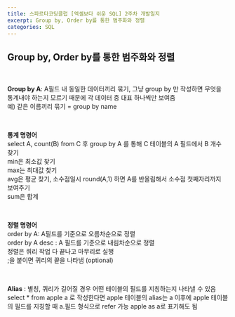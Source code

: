 ```yaml
---
title: 스파르타코딩클럽 [엑셀보다 쉬운 SQL] 2주차 개발일지
excerpt: Group by, Order by를 통한 범주화와 정렬
categories: SQL
---
```



## Group by, Order by를 통한 범주화와 정렬

<br>

**Group by A**: A필드 내 동일한 데이터끼리 묶기, 그냥 group by 만 작성하면 무엇을 통계내야 하는지 모르기 때문에 각 데이터 중 대표 하나씩만 보여줌  
예) 같은 이름끼리 묶기 = group by name

<br>

**통계 명령어**  
select A, count(B) from C 후 group by A 를 통해 C 테이블의 A 필드에서 B 개수 찾기  
min은 최소값 찾기  
max는 최대값 찾기  
avg은 평균 찾기, 소수점일시 round(A,1) 하면 A를 반올림해서 소수점 첫째자리까지 보여주기  
sum은 합계

<br>

**정렬 명령어**  
order by A: A필드를 기준으로 오름차순으로 정렬  
order by A desc : A 필드를 기준으로 내림차순으로 정렬  
정렬은 쿼리 작업 다 끝나고 마무리로 실행  
;을 붙이면 퀴리의 끝을 나타냄 (optional)

<br>

**Alias** : 별칭, 쿼리가 길어질 경우 어떤 테이블의 필드를 지칭하는지 나타낼 수 있음  
select * from apple a 로 작성한다면 apple 테이블의 alias는 a
이후에 apple 테이블의 필드를 지칭할 때 a.필드 형식으로 refer 가능
apple as a로 표기해도 됨
